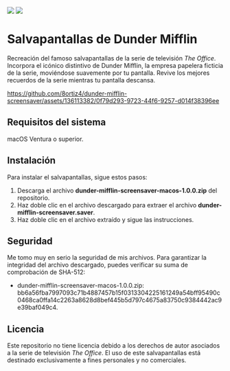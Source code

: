 [![](https://img.shields.io/badge/lang-en-informational)](https://github.com/8ortiz4/dunder-mifflin-screensaver/blob/8e27405dbc49844a53eb1680bf7a543af18875b2/README.md)
![](https://img.shields.io/badge/lang-es-brightgreen)

# Salvapantallas de Dunder Mifflin

Recreación del famoso salvapantallas de la serie de televisión *The Office*. Incorpora el icónico distintivo de Dunder Mifflin, la empresa papelera ficticia de la serie, moviéndose suavemente por tu pantalla. Revive los mejores recuerdos de la serie mientras tu pantalla descansa.

https://github.com/8ortiz4/dunder-mifflin-screensaver/assets/136113382/0f79d293-9723-44f6-9257-d014f38396ee

## Requisitos del sistema

macOS Ventura o superior.

## Instalación

Para instalar el salvapantallas, sigue estos pasos:
1. Descarga el archivo **dunder-mifflin-screensaver-macos-1.0.0.zip** del repositorio.
2. Haz doble clic en el archivo descargado para extraer el archivo **dunder-mifflin-screensaver.saver**.
3. Haz doble clic en el archivo extraído y sigue las instrucciones.

## Seguridad

Me tomo muy en serio la seguridad de mis archivos. Para garantizar la integridad del archivo descargado, puedes verificar su suma de comprobación de SHA-512:
- dunder-mifflin-screensaver-macos-1.0.0.zip: bb6a56fba7997093c71b4887457b15f0313304225161249a54bff95490c0468ca0ffa14c2263a8628d8bef445b5d797c4675a83750c9384442ac9e39baf049c4.

## Licencia

Este repositorio no tiene licencia debido a los derechos de autor asociados a la serie de televisión *The Office*. El uso de este salvapantallas está destinado exclusivamente a fines personales y no comerciales.
